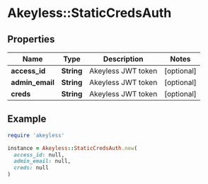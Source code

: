 # Akeyless::StaticCredsAuth

## Properties

| Name | Type | Description | Notes |
| ---- | ---- | ----------- | ----- |
| **access_id** | **String** | Akeyless JWT token | [optional] |
| **admin_email** | **String** | Akeyless JWT token | [optional] |
| **creds** | **String** | Akeyless JWT token | [optional] |

## Example

```ruby
require 'akeyless'

instance = Akeyless::StaticCredsAuth.new(
  access_id: null,
  admin_email: null,
  creds: null
)
```

